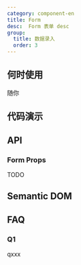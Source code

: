 ```yaml
---
category: component-en
title: Form
desc:  Form 表单 desc
group:
  title: 数据录入
  order: 3
---
```


## 何时使用

随你

## 代码演示

<example src="./examples/basic.md" title="基本用法" />

<example src="./examples/validate.md" title="数据校验" />

## API

### Form Props

TODO

## Semantic DOM

<semantic src="./examples/semantic.md" />

## FAQ

### Q1

qxxx
